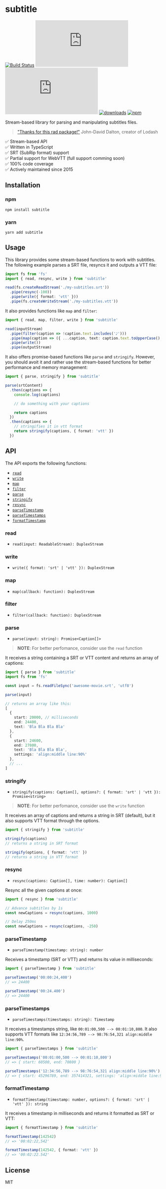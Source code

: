 # subtitle

[![Build Status](https://img.shields.io/travis/gsantiago/subtitle.js/master?style=flat-square)](https://travis-ci.org/gsantiago/subtitle.js)
[![Code Climate](https://img.shields.io/codeclimate/maintainability/gsantiago/subtitle.js?style=flat-square)](https://codeclimate.com/github/gsantiago/subtitle.js)
[![Coverage Status](https://img.shields.io/coveralls/github/gsantiago/subtitle.js?style=flat-square)](https://coveralls.io/github/gsantiago/subtitle.js?branch=master)
[![downloads](https://img.shields.io/npm/dm/subtitle?style=flat-square)](https://www.npmjs.com/package/subtitle)
[![npm](https://img.shields.io/npm/v/subtitle?style=flat-square)](https://www.npmjs.com/package/subtitle)

Stream-based library for parsing and manipulating subtitles files.

>["Thanks for this rad package!"](https://github.com/gsantiago/subtitle.js/pull/15#issuecomment-282879854)
>John-David Dalton, creator of Lodash

:white_check_mark: Stream-based API<br>
:white_check_mark: Written in TypeScript<br>
:white_check_mark: SRT (SubRip format) support<br>
:white_check_mark: Partial support for WebVTT (full support comming soon)<br>
:white_check_mark: 100% code coverage<br>
:white_check_mark: Actively maintained since 2015

## Installation

### npm

`npm install subtitle`

### yarn

`yarn add subtitle`

## Usage

This library provides some stream-based functions to work with subtitles. The following example parses a SRT file, resyncs it and outputs a VTT file:

```ts
import fs from 'fs'
import { read, resync, write } from 'subtitle'

read(fs.createReadStream('./my-subtitles.srt'))
  .pipe(resync(-100))
  .pipe(write({ format: 'vtt' }))
  .pipe(fs.createWriteStream('./my-subtitles.vtt'))
```

It also provides functions like `map` and `filter`:

```ts
import { read, map, filter, write } from 'subtitle'

read(inputStream)
  .pipe(filter(caption => !caption.text.includes('𝅘𝅥𝅮')))
  .pipe(map(caption => ({ ...caption, text: caption.text.toUpperCase() })))
  .pipe(write())
  .pipe(outputStream)
```

It also offers promise-based functions like `parse` and `stringify`. However, you should avoit it and rather use the stream-based functions for better performance and memory management:

```ts
import { parse, stringify } from 'subtitle'

parse(srtContent)
  .then(captions => {
    console.log(captions)

    // do something with your captions

    return captions
  })
  .then(captions => {
    // stringifies it in vtt format
    return stringify(captions, { format: 'vtt' })
  })
```

## API

The API exports the following functions:

* [`read`](#read)
* [`write`](#write)
* [`map`](#map)
* [`filter`](#filter)
* [`parse`](#parse)
* [`stringify`](#stringify)
* [`resync`](#resync)
* [`parseTimestamp`](#parseTimestamp)
* [`parseTimestamps`](#parseTimestamps)
* [`formatTimestamp`](#formatTimestamp)

### read

- `read(input: ReadableStream): DuplexStream`

### write

- `write({ format: 'srt' | 'vtt' }): DuplexStream`

### map

- `map(callback: function): DuplexStream`

### filter

- `filter(callback: function): DuplexStream`

### parse

- `parse(input: string): Promise<Caption[]>`

> **NOTE**: For better perfomance, consider use the `read` function

It receives a string containing a SRT or VTT content and returns
an array of captions:

```ts
import { parse } from 'subtitle'
import fs from 'fs'

const input = fs.readFileSync('awesome-movie.srt', 'utf8')

parse(input)

// returns an array like this:
[
  {
    start: 20000, // milliseconds
    end: 24400,
    text: 'Bla Bla Bla Bla'
  },
  {
    start: 24600,
    end: 27800,
    text: 'Bla Bla Bla Bla',
    settings: 'align:middle line:90%'
  },
  // ...
]
```

### stringify

- `stringify(captions: Caption[], options?: { format: 'srt' | 'vtt }): Promise<string>`

> **NOTE**: For better perfomance, consider use the `write` function

It receives an array of captions and returns a string in SRT (default), but it also supports VTT format through the options.

```ts
import { stringify } from 'subtitle'

stringify(captions)
// returns a string in SRT format

stringify(options, { format: 'vtt' })
// returns a string in VTT format
```

### resync

- `resync(captions: Caption[], time: number): Caption[]`

Resync all the given captions at once:

```ts
import { resync } from 'subtitle'

// Advance subtitles by 1s
const newCaptions = resync(captions, 1000)

// Delay 250ms
const newCaptions = resync(captions, -250)
```

### parseTimestamp

- `parseTimestamp(timestamp: string): number`

Receives a timestamp (SRT or VTT) and returns its value in milliseconds:

```ts
import { parseTimestamp } from 'subtitle'

parseTimestamp('00:00:24,400')
// => 24400

parseTimestamp('00:24.400')
// => 24400
```

### parseTimestamps

- `parseTimestamps(timestamps: string): Timestamp`

It receives a timestamps string, like `00:01:00,500 --> 00:01:10,800`. It also supports VTT formats like `12:34:56,789 --> 98:76:54,321 align:middle line:90%`.

```ts
import { parseTimestamps } from 'subtitle'

parseTimestamps('00:01:00,500 --> 00:01:10,800')
// => { start: 60500, end: 70800 }

parseTimestamps('12:34:56,789 --> 98:76:54,321 align:middle line:90%')
// => { start: 45296789, end: 357414321, settings: 'align:middle line:90%' }
```

### formatTimestamp

- `formatTimestamp(timestamp: number, options?: { format: 'srt' | 'vtt' }): string`

It receives a timestamp in milliseconds and returns it formatted as SRT or VTT:

```ts
import { formatTimestamp } from 'subtitle'

formatTimestamp(142542)
// => '00:02:22,542'

formatTimestamp(142542, { format: 'vtt' })
// => '00:02:22.542'
```

## License

MIT
